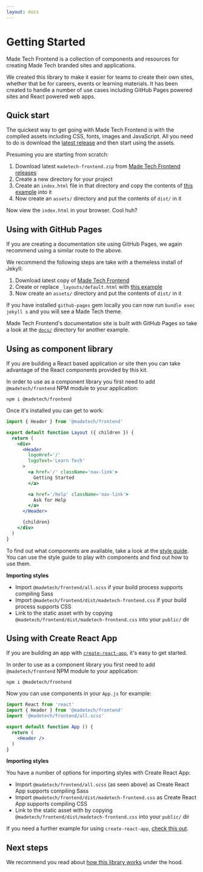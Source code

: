 ```yaml
---
layout: docs
---
```


# Getting Started

<p class="lead">
  Made Tech Frontend is a collection of components and resources for creating Made Tech branded sites and applications.
</p>

We created this library to make it easier for teams to create their own sites, whether that be for careers, events or learning materials. It has been created to handle a number of use cases including GitHub Pages powered sites and React powered web apps.

## Quick start

The quickest way to get going with Made Tech Frontend is with the compiled assets including CSS, fonts, images and JavaScript. All you need to do is download the [latest release](https://github.com/madetech/frontend/releases) and then start using the assets.

Presuming you are starting from scratch:

1. Download latest `madetech-frontend.zip` from [Made Tech Frontend releases](https://github.com/madetech/frontend/releases)
2. Create a new directory for your project
3. Create an `index.html` file in that directory and copy the contents of [this example](https://github.com/madetech/frontend/blob/master/examples/static/index.html) into it
4. Now create an `assets/` directory and put the contents of `dist/` in it

Now view the `index.html` in your browser. Cool huh?

## Using with GitHub Pages

If you are creating a documentation site using GitHub Pages, we again recommend using a similar route to the above.

We recommend the following steps are take with a themeless install of Jekyll:

1. Download latest copy of [Made Tech Frontend](https://github.com/madetech/frontend/releases)
2. Create or replace `_layouts/default.html` with [this example](https://github.com/madetech/frontend/blob/master/docs/_layouts/default.html)
3. Now create an `assets/` directory and put the contents of `dist/` in it

If you have installed `github-pages` gem locally you can now run `bundle exec jekyll s` and you will see a Made Tech theme.

Made Tech Frontend's documentation site is built with GitHub Pages so take a look at the [`docs/`](https://github.com/madetech/frontend/tree/master/docs) directory for another example.

## Using as component library

If you are building a React based application or site then you can take advantage of the React components provided by this kit.

In order to use as a component library you first need to add `@madetech/frontend` NPM module to your application:

```
npm i @madetech/frontend
```

Once it's installed you can get to work:

```jsx
import { Header } from '@madetech/frontend'

export default function Layout ({ children }) {
  return (
    <div>
      <Header
        logoHref='/'
        logoText='Learn Tech'
      >
        <a href='/' className='nav-link'>
          Getting Started
        </a>

        <a href='/help' className='nav-link'>
          Ask for Help
        </a>
      </Header>

      {children}
    </div>
  )
}
```

To find out what components are available, take a look at the [style guide](styleguide/). You can use the style guide to play with components and find out how to use them.

**Importing styles**

 - Import `@madetech/frontend/all.scss` if your build process supports compiling Sass
 - Import `@madetech/frontend/dist/madetech-frontend.css` if your build process supports CSS
 - Link to the static asset with <link> by copying `@madetech/frontend/dist/madetech-frontend.css` into your `public/` dir

## Using with Create React App

If you are building an app with [`create-react-app`](https://facebook.github.io/create-react-app/), it's easy to get started.

In order to use as a component library you first need to add `@madetech/frontend` NPM module to your application:

```
npm i @madetech/frontend
```

Now you can use components in your `App.js` for example:

```jsx
import React from 'react'
import { Header } from '@madetech/frontend'
import '@madetech/frontend/all.scss'

export default function App () {
  return (
    <Header />
  )
}
```

**Importing styles**

You have a number of options for importing styles with Create React App:

 - Import `@madetech/frontend/all.scss` (as seen above) as Create React App supports compiling Sass
 - Import `@madetech/frontend/dist/madetech-frontend.css` as Create React App supports compiling CSS
 - Link to the static asset with <link> by copying `@madetech/frontend/dist/madetech-frontend.css` into your `public/` dir

If you need a further example for using `create-react-app`, [check this out](https://github.com/madetech/frontend/tree/master/examples/create-react-app).

## Next steps

We recommend you read about [how this library works](how-does-it-work) under the hood.
